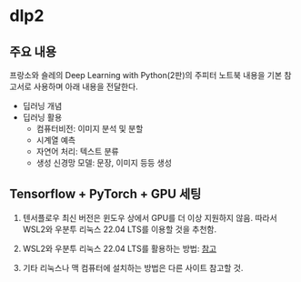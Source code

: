 # dlp2

## 주요 내용

프랑소와 숄레의 Deep Learning with Python(2판)의 주피터 노트북 내용을 기본 참고서로 사용하며 아래 내용을 전달한다.

- 딥러닝 개념
- 딥러닝 활용
    - 컴퓨터비전: 이미지 분석 및 분할
    - 시계열 예측
    - 자연어 처리: 텍스트 분류
    - 생성 신경망 모델: 문장, 이미지 등등 생성

## Tensorflow + PyTorch + GPU 세팅

1. 텐서플로우 최신 버전은 윈도우 상에서 GPU를 더 이상 지원하지 않음.
    따라서 WSL2와 우분투 리눅스 22.04 LTS를 이용할 것을 추천함.

1. WSL2와 우분투 리눅스 22.04 LTS를 활용하는 방법: [참고](./INSTALL.md)

1. 기타 리눅스나 맥 컴퓨터에 설치하는 방법은 다른 사이트 참고할 것.
